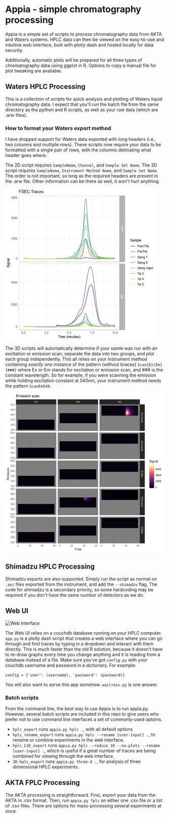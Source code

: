 # Appia - simple chromatography processing
Appia is a simple set of scripts to process chromatography data from AKTA and
Waters systems. HPLC data can then be viewed on the easy-to-use and intuitive
web interface, built with plotly dash and hosted locally for data security.

Additionally, automatic plots will be prepared for all three types of chromatography
data using ggplot in R. Options to copy a manual file for plot tweaking are
available.

## Waters HPLC Processing
This is a collection of scripts for quick analysis and plotting
of Waters liquid chromatography data. I expect that you'll run the
batch file from the same directory as the python and R scripts, as
well as your raw data (which are .arw files).

### How to format your Waters export method
I have dropped support for Waters data exported with long headers (i.e., two
columns and multiple rows). These scripts now require your data to be formatted
with a single pair of rows, with the columns deliniating what header goes where.

The 2D script requires `SampleName`, `Channel`, and `Sample Set Name`. The
3D script requires `SampleName`, `Instrument Method Name`, and `Sample Set Name`.
The order is not important, so long as the required headers are present in the .arw
file. Other information can be there as well, it won't hurt anything.

![Example 2D Trace](HPLC-tests/2d_example_plot.png)

The 3D scripts will automatically determine if your samle was run with an excitation
or emission scan, separate the data into two groups, and plot each group independently.
This all relies on your instrument method containing _exactly one_ instance of the
pattern (without braces) `Scan{Ex|Em}{###}` where Ex or Em stands for excitation or
emission scan, and ### is the constant wavelength. So for example, if you
were scanning the emission while holding excitation constant at 540nm, your
instrument method needs the pattern `ScanEm540`.

![Example 3D Trace](3D-tests/example_3D_plot.png)

## Shimadzu HPLC Processing
Shimadzu exports are also supported. Simply run the script as normal on `.asc` files
exported from the instrument, and add the `--shimadzu` flag. The code for shimadzu
is a secondary priority, so some hardcoding may be required if you don't have the
same number of detectors as we do.

## Web UI

![Web Interface](HPLC-tests/web_interface.gif)

The Web UI relies on a couchdb database running on your HPLC computer.
`app.py` is a plotly dash script that creates
a web interface where you can go through and find traces by typing in a dropdown and
interact with them directly. This is much faster than the old R solution, because
it doesn't have to re-draw graphs every time you change anything and it is reading
from a database instead of a file. Make sure you've got `config.py` with your
couchdb username and password in a dictionary. For example:
```
config = {'user': (username), 'password': (password)}
```
You will also want to serve this app somehow. `waitress.py` is one answer.

### Batch scripts
From the command line, the best way to use Appia is to run appia.py. However,
several batch scripts are included in this repo to give users who prefer not
to use command line interfaces a set of commonly-used optoins.

 * `hplc_export` runs `appia.py hplc .`, with all default options
 * `hplc_rename_export` runs `appia.py hplc --rename [user-input] .`, to rename
or combine experiments in the web interface.
 * `hplc_LSE_export` runs `appia.py hplc --reduce 10 --no-plots --rename [user-input] .`,
which is useful if a great number of traces are being combined
for viewing through the web interface.
 * `3D-hplc_export` runs `appia.py three-d .`, for analysis of three dimensional
HPLC experiments.

## AKTA FPLC Processing
The AKTA processing is straightforward. First, export your data from the AKTA in
.csv format. Then, run `appia.py fplc` on either one .csv file or a list of
.csv files. There are options for mass-processing several experiments at once.
